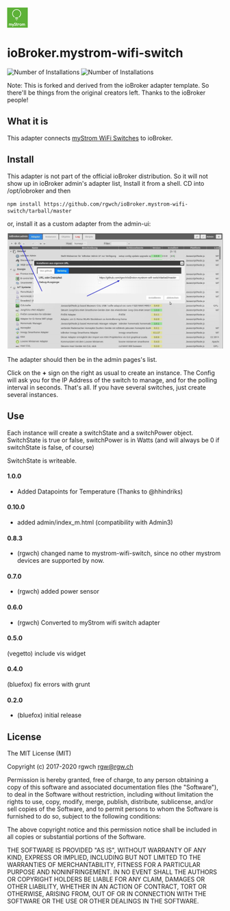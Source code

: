 ![Logo](admin/mystrom-wifi-switch.png)

# ioBroker.mystrom-wifi-switch
![Number of Installations](http://iobroker.live/badges/mystrom-wifi-switch-installed.svg) ![Number of Installations](http://iobroker.live/badges/mystrom-wifi-switch-stable.svg) 


Note: This is forked and derived from the ioBroker adapter template. So there'll be things from the original creators left.
Thanks to the ioBroker people!


## What it is

This adapter connects [myStrom WiFi Switches](https://mystrom.ch/wifi-switch) to ioBroker.

## Install

This adapter is not part of the official ioBroker distribution. So it will not show up in ioBroker admin's adapter list,
Install it from a shell. CD into /opt/iobroker and then

    npm install https://github.com/rgwch/ioBroker.mystrom-wifi-switch/tarball/master

or, install it as a custom adapter from the admin-ui:

![custom adapter](install_mystrom.jpg)


The adapter should then be in the admin pages's list.

Click on the **+** sign on the right as usual to create an instance. The Config will ask you for the IP Address of the switch to manage, and for the polling interval in seconds.
That's all. If you have several switches, just create several instances.

## Use

Each instance will create a switchState and a switchPower object. SwitchState is true or false, switchPower is in Watts (and will always be 0 if  switchState is false, of course)

SwitchState is writeable.

####  1.0.0
 
* Added Datapoints for Temperature (Thanks to @hhindriks)
      
####  0.10.0
   
* added admin/index_m.html (compatibility with Admin3)
         
        
#### 0.8.3

* (rgwch) changed name to mystrom-wifi-switch, since no other mystrom devices are supported by now.

#### 0.7.0

* (rgwch) added power sensor

#### 0.6.0

* (rgwch) Converted to myStrom wifi switch adapter

#### 0.5.0

(vegetto) include vis widget

#### 0.4.0

(bluefox) fix errors with grunt

#### 0.2.0
* (bluefox) initial release

## License
The MIT License (MIT)

Copyright (c) 2017-2020 rgwch <rgw@rgw.ch>

Permission is hereby granted, free of charge, to any person obtaining a copy
of this software and associated documentation files (the "Software"), to deal
in the Software without restriction, including without limitation the rights
to use, copy, modify, merge, publish, distribute, sublicense, and/or sell
copies of the Software, and to permit persons to whom the Software is
furnished to do so, subject to the following conditions:

The above copyright notice and this permission notice shall be included in
all copies or substantial portions of the Software.

THE SOFTWARE IS PROVIDED "AS IS", WITHOUT WARRANTY OF ANY KIND, EXPRESS OR
IMPLIED, INCLUDING BUT NOT LIMITED TO THE WARRANTIES OF MERCHANTABILITY,
FITNESS FOR A PARTICULAR PURPOSE AND NONINFRINGEMENT. IN NO EVENT SHALL THE
AUTHORS OR COPYRIGHT HOLDERS BE LIABLE FOR ANY CLAIM, DAMAGES OR OTHER
LIABILITY, WHETHER IN AN ACTION OF CONTRACT, TORT OR OTHERWISE, ARISING FROM,
OUT OF OR IN CONNECTION WITH THE SOFTWARE OR THE USE OR OTHER DEALINGS IN
THE SOFTWARE.
